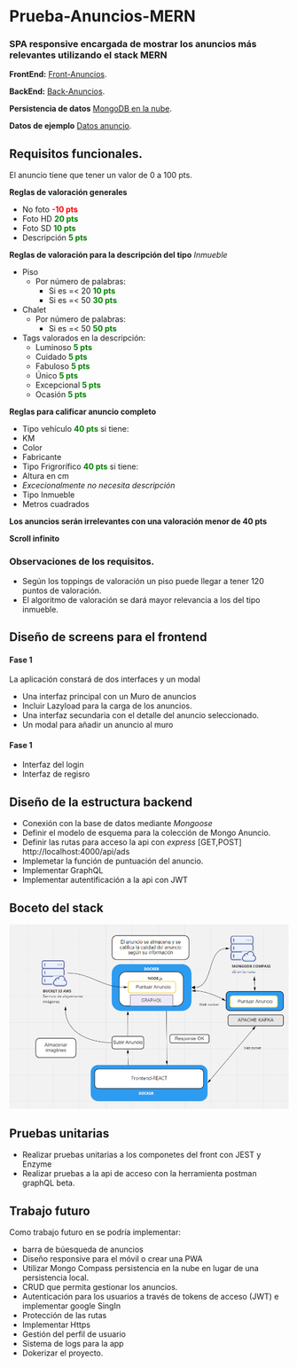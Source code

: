 # Prueba-Anuncios-MERN
### SPA responsive encargada de mostrar los anuncios más relevantes utilizando el stack MERN
**FrontEnd:** [Front-Anuncios](https://github.com/ams113/frontAnuncios).

**BackEnd:** [Back-Anuncios](https://github.com/ams113/Back-Anuncios).

**Persistencia de datos** [MongoDB en la nube](https://www.mongodb.com/products/compass).

**Datos de ejemplo** [Datos anuncio](https://github.com/ams113/Back-Anuncios/tree/master/Data).



## Requisitos funcionales.
El anuncio tiene que tener un valor de 0 a 100 pts.

**Reglas de valoración generales**

- No foto <span style="color:red">**-10 pts**</span>
- Foto HD <span style="color:green">**20 pts**</span>
- Foto SD <span style="color:green">**10 pts**</span>
- Descripción <span style="color:green">**5 pts**</span>

**Reglas de valoración para la descripción del tipo** *Inmueble*

- Piso
  - Por número de palabras:
    - Si es =< 20 <span style="color:green">**10 pts**</span>
    - Si es =< 50 <span style="color:green">**30 pts**</span>
- Chalet
  - Por número de palabras:
    - Si es =< 50 <span style="color:green">**50 pts**</span>
- Tags valorados en la descripción:
  - Luminoso <span style="color:green">**5 pts**</span>
  - Cuidado <span style="color:green">**5 pts**</span>
  - Fabuloso <span style="color:green">**5 pts**</span>
  - Único <span style="color:green">**5 pts**</span>
  - Excepcional <span style="color:green">**5 pts**</span>
  - Ocasión <span style="color:green">**5 pts**</span>
  
**Reglas para calificar anuncio completo**

- Tipo vehículo <span style="color:green">**40 pts**</span> si tiene:
 - KM
 - Color
 - Fabricante
- Tipo Frigrorífico <span style="color:green">**40 pts**</span> si tiene:
 - Altura en cm
 - *Excecionalmente no necesita descripción*
- Tipo Inmueble
 - Metros cuadrados
 
 **Los anuncios serán irrelevantes con una valoración menor de 40 pts**
 
 **Scroll infinito** 
  
### Observaciones de los requisitos.
- Según los toppings de valoración un piso puede llegar a tener 120 puntos de valoración.
- El algoritmo de valoración se dará mayor relevancia a los del tipo inmueble.

## Diseño de screens para el frontend
#### Fase 1
La aplicación constará de dos interfaces y un modal
- Una interfaz principal con un Muro de anuncios 
 - Incluir Lazyload para la carga de los anuncios.
- Una interfaz secundaria con el detalle del anuncio seleccionado.
- Un modal para añadir un anuncio al muro

#### Fase 1
- Interfaz del login
- Interfaz de regisro

## Diseño de la estructura backend
- Conexión con la base de datos mediante *Mongoose*
- Definir el modelo de esquema para la colección de Mongo Anuncio.
- Definir las rutas para acceso la api con *express* [GET,POST] http://localhost:4000/api/ads
- Implemetar la función de puntuación del anuncio.
- Implementar GraphQL
- Implementar autentificación a la api con JWT

## Boceto del stack
![boceto](https://github.com/ams113/Prueba-Anuncios-MERN/blob/master/anuncio.PNG?raw=true)

## Pruebas unitarias
- Realizar pruebas unitarias a los componetes del front con JEST y Enzyme
- Realizar pruebas a la api de acceso con la herramienta postman graphQL beta.

## Trabajo futuro
Como trabajo futuro en se podría implementar:
- barra de búesqueda de anuncios
- Diseño responsive para el móvil o crear una PWA
- Utilizar Mongo Compass persistencia en la nube en lugar de una persistencia local.
- CRUD que permita gestionar los anuncios.
- Autenticación para los usuarios a través de tokens de acceso (JWT) e implementar google SingIn
- Protección de las rutas
- Implementar Https
- Gestión del perfil de usuario
- Sistema de logs para la app
- Dokerizar el proyecto.



    


